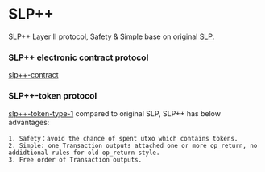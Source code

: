 # SLP++
SLP++ Layer II protocol, Safety & Simple base on original  [SLP.](https://github.com/simpleledger/slp-specifications)  

### SLP++ electronic contract protocol
[slp++-contract](./slppp-contract-1.md)

### SLP++-token protocol
[slp++-token-type-1](./slppp-token-type-1.md) compared to original SLP, SLP++ has below advantages:
```
1. Safety：avoid the chance of spent utxo which contains tokens.
2. Simple: one Transaction outputs attached one or more op_return, no addidtional rules for old op_return style.
3. Free order of Transaction outputs.
```

